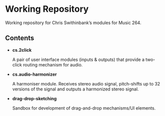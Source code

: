 # Working Repository
Working repository for Chris Swithinbank’s modules for Music 264.

## Contents
* **cs.2click**

	A pair of user interface modules (inputs & outputs) that provide a two-click routing mechanism for audio.
* **cs.audio-harmonizer**

	A harmoniser module. Receives stereo audio signal, pitch-shifts up to 32 versions of the signal and outputs a harmonized stereo signal.
* **drag-drop-sketching**

	Sandbox for development of drag-and-drop mechanisms/UI elements.
